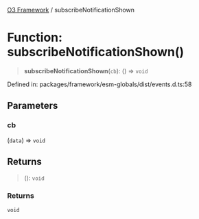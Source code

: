 [O3 Framework](../API.md) / subscribeNotificationShown

# Function: subscribeNotificationShown()

> **subscribeNotificationShown**(`cb`): () => `void`

Defined in: packages/framework/esm-globals/dist/events.d.ts:58

## Parameters

### cb

(`data`) => `void`

## Returns

> (): `void`

### Returns

`void`

